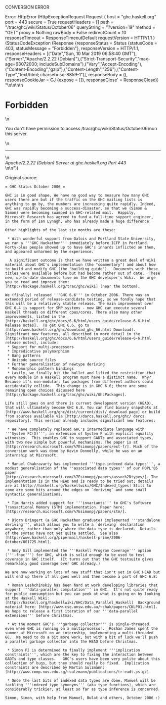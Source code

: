 CONVERSION ERROR

Error: HttpError (HttpExceptionRequest Request {
  host                 = "ghc.haskell.org"
  port                 = 443
  secure               = True
  requestHeaders       = []
  path                 = "/trac/ghc/wiki/Status/October06"
  queryString          = "?version=19"
  method               = "GET"
  proxy                = Nothing
  rawBody              = False
  redirectCount        = 10
  responseTimeout      = ResponseTimeoutDefault
  requestVersion       = HTTP/1.1
}
 (StatusCodeException (Response {responseStatus = Status {statusCode = 403, statusMessage = "Forbidden"}, responseVersion = HTTP/1.1, responseHeaders = [("Date","Sun, 10 Mar 2019 06:58:40 GMT"),("Server","Apache/2.2.22 (Debian)"),("Strict-Transport-Security","max-age=63072000; includeSubDomains"),("Vary","Accept-Encoding"),("Content-Encoding","gzip"),("Content-Length","256"),("Content-Type","text/html; charset=iso-8859-1")], responseBody = (), responseCookieJar = CJ {expose = []}, responseClose' = ResponseClose}) "<!DOCTYPE HTML PUBLIC \"-//IETF//DTD HTML 2.0//EN\">\n<html><head>\n<title>403 Forbidden</title>\n</head><body>\n<h1>Forbidden</h1>\n<p>You don't have permission to access /trac/ghc/wiki/Status/October06\non this server.</p>\n<hr>\n<address>Apache/2.2.22 (Debian) Server at ghc.haskell.org Port 443</address>\n</body></html>\n"))

Original source:

```trac
= GHC Status October 2006 =

GHC is in good shape. We have no good way to measure how many GHC
users there are but if the traffic on the GHC mailing lists is
anything to go by, the numbers are increasing quite rapidly. Indeed,
GHC was rapidly becoming a success-disaster, so that we (Simon &
Simon) were becoming swamped in GHC-related mail.  Happily,
Microsoft Research has agreed to fund a full-time support engineer,
in the form of Ian Lynagh, who has already made a huge difference.

Other highlights of the last six months are these:

 * With wonderful support from Galois and Portland State University, we ran a '''GHC Hackathon''' immediately before ICFP in Portland.  Forty-plus people showed up to have GHC's innards inflicted on them, and appeared unharmed by the experience.

  A significant outcome is that we have written a great deal of Wiki material about GHC's implementation (the "commentary") and about how to build and modify GHC (the "building guide").  Documents with these titles were available before but had become rather out of date.  These new, up-to-date documents live on the GHC developer's Wiki.  We urge you to read and improve them:   [http://hackage.haskell.org/trac/ghc/wiki] (near the bottom).

We (finally) released '''GHC 6.6''' in October 2006. There was an extended period of release-candidate testing, so we fondly hope that this will be a relatively stable release. The main improvement over GHC 6.4 is support for SMP systems - now GHC can execute several Haskell threads on different cpus/cores. There also many other improvements, listed in the [http://haskell.org/ghc/docs/6.6/html/users_guide/release-6-6.html Release notes].  To get GHC 6.6, go to [http://www.haskell.org/ghc/download_ghc_66.html Download].  Significant new features, all described in more detail in the [http://haskell.org/ghc/docs/6.6/html/users_guide/release-6-6.html release notes], include:
 * Support for multi-processors
 * Impredicative polymorphism
 * Bang patterns
 * Unicode source files
 * Further generalisation of newtype deriving
 * Monomorphic pattern bindings
 * Lastly, we finally bit the bullet and lifted the restriction that every module in a Haskell program must have a distinct name.  Why?  Because it's non-modular: two packages from different authors could accidentally collide.  This change is in GHC 6.6; there are some remaining open choices dicussed here [http://hackage.haskell.org/trac/ghc/wiki/GhcPackages].

Life still goes on and there is current development version (HEAD), that will ultimately become GHC 6.8. You can find binary snapshots at [http://www.haskell.org/ghc/dist/current/dist/ download page] or build from sources available via [http://darcs.haskell.org/ghc/ darcs repository]. This version already includes significant new features:

 * We have completely replaced GHC's intermediate language with '''System FC(X)''', an extension of System F with explicit equality witnesses.  This enables GHC to support GADTs and associated types, with two new simple but powerful mechanisms. The paper is at [http://research.microsoft.com/%7Esimonpj/papers/ext-f/]. Much of the conversion work was done by Kevin Donnelly, while he was on an internship at Microsoft.

 * Manuel Chakravarty has implemented '''type-indexed data types''', a modest generalisation of the ''associated data types'' of our POPL'05 paper  [http://research.microsoft.com/%7Esimonpj/papers/assoc%2Dtypes/]. The implementation is in the HEAD and is ready to be tried out; details are at [http://haskell.org/haskellwiki/GHC/Indexed_types] Still to come are some bits around the edges on `deriving` and some small syntactic generalisations.

 * Tim Harris added support for '''invariants''' to GHC's Software Transactional Memory (STM) implementation. Paper here: [http://research.microsoft.com/%7Esimonpj/papers/stm/].

 * Bjorn Bringert (a GHC Hackathon graduate) implemented '''standalone deriving''', which allows you to write a `deriving` declaration anywhere, rather than only where the data type is declared.  Details of the syntax have not yet quite settled.  See also [http://www.haskell.org/pipermail/haskell-prime/2006-October/001725.html].

 * Andy Gill implemented the '''Haskell Program Coverage''' option ('''-fhpc''') for GHC, which is solid enough to be used to test coverage in GHC itself.  (It turns out that the GHC testsuite gives remarkably good coverage over GHC already.)

We are now working on lots of new stuff that isn't yet in GHC HEAD but will end up there if all goes well and then become a part of GHC 6.8:

 * Roman Leshchinskiy has been hard at work developing libraries that support '''data-parallel computation''' in GHC.  It's not quite ready for public consumption but you can peek at what is going on by looking at the Haskell Wiki: [http://haskell.org/haskellwiki/GHC/Data_Parallel_Haskell]  Background material here: [http://www.cse.unsw.edu.au/~chak/papers/CKLP01.html].  We hope to release a first iteration of our '''data-parallel extensions''' before Christmas.

 * At the moment GHC's '''garbage collector''' is single-threaded, even when GHC is running on a multiprocessor.  Roshan James spent the summer at Microsoft on an internship, implementing a multi-threaded GC.  We need to do a bit more work, but with a bit of luck we'll push a parallel garbage collector into the HEAD before Christmas.

 * Simon PJ is determined to finally implement '''implication constraints''', which are the key to fixing the interaction between GADTs and type classes.   GHC's users have been very polite about this collection of bugs, but they should really be fixed.  Implication constraints are described by Martin Sulzmann: [http://www.comp.nus.edu.sg/~sulzmann/publications/tr-eadt.ps.gz].

 * Once the last bits of indexed data types are done, Manuel will be tackling '''indexed type synonyms''' (aka type functions), which are considerably trickier, at least so far as type inference is concerned.

Simon, Simon, with help from Manuel, Bulat and others, October 2006 :)
```
